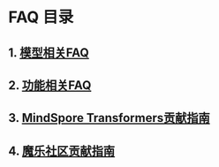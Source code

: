 # FAQ 目录

## 1. [模型相关FAQ](https://www.mindspore.cn/mindformers/docs/zh-CN/dev/faq/model_related.html)

## 2. [功能相关FAQ](https://www.mindspore.cn/mindformers/docs/zh-CN/dev/faq/feature_related.html)

## 3. [MindSpore Transformers贡献指南](https://www.mindspore.cn/mindformers/docs/zh-CN/dev/contribution/mindformers_contribution.html)

## 4. [魔乐社区贡献指南](https://www.mindspore.cn/mindformers/docs/zh-CN/dev/contribution/modelers_contribution.html)